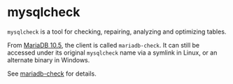 
# mysqlcheck

`mysqlcheck` is a tool for checking, repairing, analyzing and optimizing tables.


From [MariaDB 10.5](../../../release-notes/mariadb-community-server/what-is-mariadb-105.md), the client is called `mariadb-check`. It can still be accessed under its original `mysqlcheck` name via a symlink in Linux, or an alternate binary in Windows.


See [mariadb-check](../mariadb-check.md) for details.

